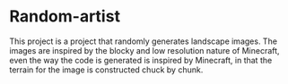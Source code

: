 # Random-artist

This project is a project that randomly generates landscape images. The images are inspired by the blocky and low resolution nature of Minecraft, even the way the code is generated is inspired by Minecraft, in that the terrain for the image is constructed chuck by chunk.

